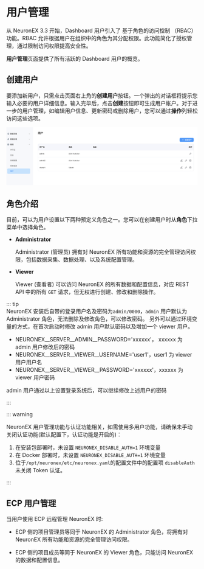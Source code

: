 # 用户管理

从 NeuronEX 3.3 开始，Dashboard 用户引入了 基于角色的访问控制 （RBAC）功能。RBAC 允许根据用户在组织中的角色为其分配权限。此功能简化了授权管理，通过限制访问权限提高安全性。

**用户管理**页面提供了所有活跃的 Dashboard 用户的概览。

## 创建用户

要添加新用户，只需点击页面右上角的**创建用户**按钮。一个弹出的对话框将提示您输入必要的用户详细信息。输入完毕后，点击**创建**按钮即可生成用户帐户。对于进一步的用户管理，如编辑用户信息、更新密码或删除用户，您可以通过**操作**列轻松访问这些选项。

![alt text](_assets/user_info_zh.png)

## 角色介绍

目前，可以为用户设置以下两种预定义角色之一。您可以在创建用户时从**角色**下拉菜单中选择角色。
- **Administrator** 

    Administrator (管理员) 拥有对 NeuronEX 所有功能和资源的完全管理访问权限，包括数据采集、数据处理、以及系统配置管理。

- **Viewer**

    Viewer (查看者) 可以访问 NeuronEX 的所有数据和配置信息，对应 REST API 中的所有 `GET` 请求，但无权进行创建、修改和删除操作。

::: tip  
NeuronEX 安装后自带的登录用户名及密码为`admin/0000`，`admin` 用户默认为 Administrator 角色，无法删除及修改角色，可以修改密码。
另外可以通过环境变量的方式，在首次启动时修改 admin 用户默认密码以及增加一个 viewer 用户。  
- NEURONEX__SERVER__ADMIN__PASSWORD='xxxxxx'， xxxxxx 为 admin 用户修改后的密码
- NEURONEX__SERVER__VIEWER__USERNAME='user1'，user1 为 viewer 用户用户名
- NEURONEX__SERVER__VIEWER__PASSWORD='xxxxxx'，xxxxxx 为 viewer 用户密码

admin 用户通过以上设置登录系统后，可以继续修改上述用户的密码

:::

::: warning

NeuronEX 用户管理功能与认证功能相关，如需使用多用户功能，请确保未手动关闭认证功能(默认配置下，认证功能是开启的)：

1. 在安装包部署时，未设置 `NEURONEX_DISABLE_AUTH=1` 环境变量
2. 在 Docker 部署时，未设置 `NEURONEX_DISABLE_AUTH=1` 环境变量
3. 位于`/opt/neuronex/etc/neuronex.yaml`的配置文件中的配置项 `disableAuth` 未关闭 Token 认证。

:::

## ECP 用户管理

当用户使用 ECP 远程管理 NeuronEX 时:
- ECP 侧的项目管理员等同于 NeuronEX 的 Administrator 角色，将拥有对 NeuronEX 所有功能和资源的完全管理访问权限。

- ECP 侧的项目成员等同于 NeuronEX 的 Viewer 角色，只能访问 NeuronEX 的数据和配置信息。
